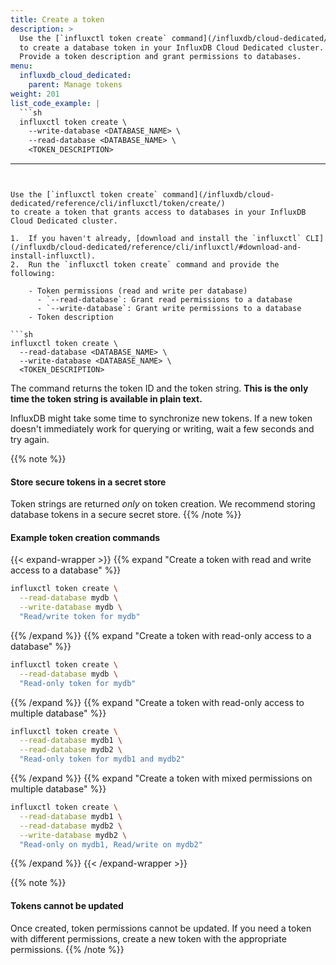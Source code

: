 ```yaml
---
title: Create a token
description: >
  Use the [`influxctl token create` command](/influxdb/cloud-dedicated/reference/cli/influxctl/token/create/)
  to create a database token in your InfluxDB Cloud Dedicated cluster.
  Provide a token description and grant permissions to databases.
menu:
  influxdb_cloud_dedicated:
    parent: Manage tokens
weight: 201
list_code_example: |
  ```sh
  influxctl token create \
    --write-database <DATABASE_NAME> \
    --read-database <DATABASE_NAME> \
    <TOKEN_DESCRIPTION>
  ```
---
```


Use the [`influxctl token create` command](/influxdb/cloud-dedicated/reference/cli/influxctl/token/create/)
to create a token that grants access to databases in your InfluxDB Cloud Dedicated cluster.

1.  If you haven't already, [download and install the `influxctl` CLI](/influxdb/cloud-dedicated/reference/cli/influxctl/#download-and-install-influxctl).
2.  Run the `influxctl token create` command and provide the following:

    - Token permissions (read and write per database)
      - `--read-database`: Grant read permissions to a database
      - `--write-database`: Grant write permissions to a database
    - Token description

```sh
influxctl token create \
  --read-database <DATABASE_NAME> \
  --write-database <DATABASE_NAME> \
  <TOKEN_DESCRIPTION>
```

The command returns the token ID and the token string.
**This is the only time the token string is available in plain text.**

InfluxDB might take some time to synchronize new tokens.
If a new token doesn't immediately work for querying or writing, wait a few seconds and try again.

{{% note %}}
#### Store secure tokens in a secret store

Token strings are returned _only_ on token creation.
We recommend storing database tokens in a secure secret store.
{{% /note %}}

#### Example token creation commands

{{< expand-wrapper >}}
{{% expand "Create a token with read and write access to a database" %}}

```sh
influxctl token create \
  --read-database mydb \
  --write-database mydb \
  "Read/write token for mydb"
```

{{% /expand %}}
{{% expand "Create a token with read-only access to a database" %}}

```sh
influxctl token create \
  --read-database mydb \
  "Read-only token for mydb"
```

{{% /expand %}}
{{% expand "Create a token with read-only access to multiple database" %}}

```sh
influxctl token create \
  --read-database mydb1 \
  --read-database mydb2 \
  "Read-only token for mydb1 and mydb2"
```

{{% /expand %}}
{{% expand "Create a token with mixed permissions on multiple database" %}}

```sh
influxctl token create \
  --read-database mydb1 \
  --read-database mydb2 \
  --write-database mydb2 \
  "Read-only on mydb1, Read/write on mydb2"
```

{{% /expand %}}
{{< /expand-wrapper >}}

{{% note %}}
#### Tokens cannot be updated

Once created, token permissions cannot be updated.
If you need a token with different permissions, create a new token with the
appropriate permissions.
{{% /note %}}
